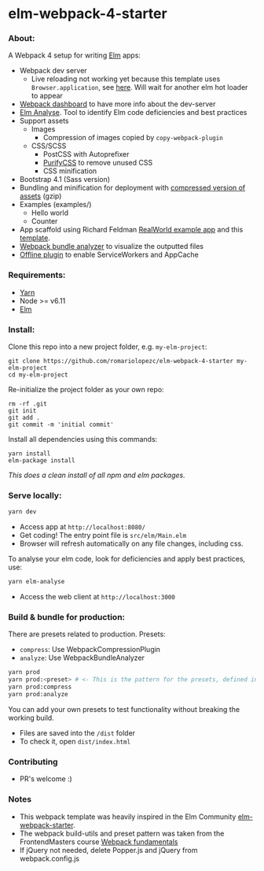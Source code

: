 # elm-webpack-4-starter

### About:
A Webpack 4 setup for writing [Elm](http://elm-lang.org/) apps:

* Webpack dev server
  * Live reloading not working yet because this template uses `Browser.application`,
  see [here](https://github.com/klazuka/elm-hot-webpack-loader#caveats).
  Will wait for another elm hot loader to appear
* [Webpack dashboard](https://github.com/FormidableLabs/webpack-dashboard) to have more info about the dev-server
* [Elm Analyse](https://github.com/stil4m/elm-analyse). Tool to identify Elm code deficiencies and best practices
* Support assets
  * Images
    * Compression of images copied by `copy-webpack-plugin`
  * CSS/SCSS
    * PostCSS with Autoprefixer
    * [PurifyCSS](https://github.com/purifycss/purifycss) to remove unused CSS
    * CSS minification
* Bootstrap 4.1 (Sass version)
* Bundling and minification for deployment with [compressed version of assets](https://github.com/webpack-contrib/compression-webpack-plugin) (gzip)
* Examples (examples/)
  - Hello world
  - Counter
* App scaffold using Richard Feldman [RealWorld example app](https://github.com/rtfeldman/elm-spa-example) and this [template](https://github.com/simon-larsson/elm-spa-template).
* [Webpack bundle analyzer](https://github.com/webpack-contrib/webpack-bundle-analyzer) to visualize the outputted files
* [Offline plugin](https://github.com/NekR/offline-plugin) to enable ServiceWorkers and AppCache


### Requirements:
- [Yarn](https://yarnpkg.com/lang/en/docs/install/)
- Node >= v6.11
- [Elm](https://guide.elm-lang.org/install.html)

### Install:

Clone this repo into a new project folder, e.g. `my-elm-project`:
```
git clone https://github.com/romariolopezc/elm-webpack-4-starter my-elm-project
cd my-elm-project
```

Re-initialize the project folder as your own repo:
```
rm -rf .git
git init
git add .
git commit -m 'initial commit'
```

Install all dependencies using this commands:
```
yarn install
elm-package install
```
*This does a clean install of all npm and elm packages.*


### Serve locally:
```sh
yarn dev
```
* Access app at `http://localhost:8080/`
* Get coding! The entry point file is `src/elm/Main.elm`
* Browser will refresh automatically on any file changes, including css.

To analyse your elm code, look for deficiencies and apply best practices, use:
```sh
yarn elm-analyse
```
* Access the web client at `http://localhost:3000`

### Build & bundle for production:

There are presets related to production.
Presets:
  - `compress`: Use WebpackCompressionPlugin
  - `analyze`:  Use WebpackBundleAnalyzer

```sh
yarn prod
yarn prod:<preset> # <- This is the pattern for the presets, defined in package.json
yarn prod:compress
yarn prod:analyze
```
You can add your own presets to test functionality without breaking the working build.

* Files are saved into the `/dist` folder
* To check it, open `dist/index.html`

### Contributing
- PR's welcome :)

### Notes
* This webpack template was heavily inspired in the Elm Community [elm-webpack-starter](https://github.com/elm-community/elm-webpack-starter).
* The webpack build-utils and preset pattern was taken from the FrontendMasters course [Webpack fundamentals](https://frontendmasters.com/courses/webpack-fundamentals/)
* If jQuery not needed, delete Popper.js and jQuery from webpack.config.js

